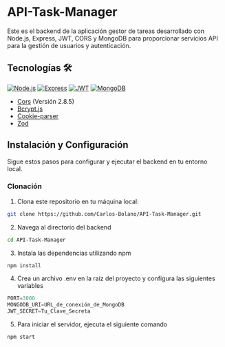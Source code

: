 # API-Task-Manager

Este es el backend de la aplicación gestor de tareas desarrollado con Node.js, Express, JWT, CORS y MongoDB para proporcionar servicios API para la gestión de usuarios y autenticación.

## Tecnologías 🛠
[![Node.js](https://img.shields.io/badge/Node.js-339933?style=for-the-badge&logo=node.js&logoColor=white)](https://nodejs.org/)
[![Express](https://img.shields.io/badge/Express-000000?style=for-the-badge&logo=express&logoColor=white)](https://expressjs.com/)
[![JWT](https://img.shields.io/badge/JWT-000000?style=for-the-badge&logo=json-web-tokens&logoColor=white)](https://jwt.io/)
[![MongoDB](https://img.shields.io/badge/MongoDB-47A248?style=for-the-badge&logo=mongodb&logoColor=white)](https://www.mongodb.com/)
- [Cors](https://expressjs.com/en/resources/middleware/cors.html) (Versión 2.8.5)
- [Bcrypt.js](https://www.npmjs.com/package/bcryptjs)
- [Cookie-parser](https://www.npmjs.com/package/cookie-parser)
- [Zod](https://www.npmjs.com/package/zod)



## Instalación y Configuración

Sigue estos pasos para configurar y ejecutar el backend en tu entorno local.

### Clonación

1. Clona este repositorio en tu máquina local:

```bash
git clone https://github.com/Carlos-Bolano/API-Task-Manager.git
```
2. Navega al directorio del backend

```bash
cd API-Task-Manager
```
3. Instala las dependencias utilizando npm

```bash
npm install
```
4. Crea un archivo .env en la raíz del proyecto y configura las siguientes variables
```js
PORT=3000
MONGODB_URI=URL_de_conexión_de_MongoDB
JWT_SECRET=Tu_Clave_Secreta
```
5. Para iniciar el servidor, ejecuta el siguiente comando
```bash
npm start
```
